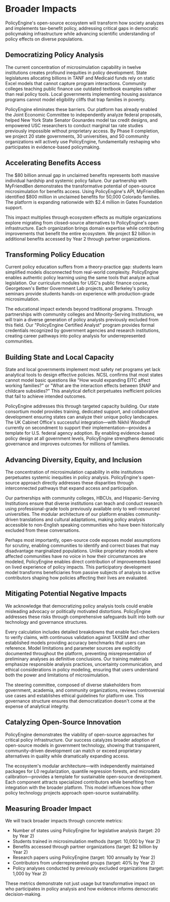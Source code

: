 # Broader Impacts

PolicyEngine's open-source ecosystem will transform how society analyzes and implements tax-benefit policy, addressing critical gaps in democratic policymaking infrastructure while advancing scientific understanding of policy effects on diverse populations.

## Democratizing Policy Analysis

The current concentration of microsimulation capability in twelve institutions creates profound inequities in policy development. State legislatures allocating billions in TANF and Medicaid funds rely on static Excel models that cannot capture program interactions. Community colleges teaching public finance use outdated textbook examples rather than real policy tools. Local governments implementing housing assistance programs cannot model eligibility cliffs that trap families in poverty.

PolicyEngine eliminates these barriers. Our platform has already enabled the Joint Economic Committee to independently analyze federal proposals, helped New York State Senator Gounardes model tax credit designs, and empowered USC researchers to conduct marginal tax rate studies previously impossible without proprietary access. By Phase II completion, we project 20 state governments, 30 universities, and 50 community organizations will actively use PolicyEngine, fundamentally reshaping who participates in evidence-based policymaking.

## Accelerating Benefits Access

The $80 billion annual gap in unclaimed benefits represents both massive individual hardship and systemic policy failure. Our partnership with MyFriendBen demonstrates the transformative potential of open-source microsimulation for benefits access. Using PolicyEngine's API, MyFriendBen identified $800 million in unclaimed benefits for 50,000 Colorado families. The platform is expanding nationwide with $2.4 million in Gates Foundation support.

This impact multiplies through ecosystem effects as multiple organizations explore migrating from closed-source alternatives to PolicyEngine's open infrastructure. Each organization brings domain expertise while contributing improvements that benefit the entire ecosystem. We project $2 billion in additional benefits accessed by Year 2 through partner organizations.

## Transforming Policy Education

Current policy education suffers from a theory-practice gap: students learn simplified models disconnected from real-world complexity. PolicyEngine enables authentic policy learning using the same tools that analyze actual legislation. Our curriculum modules for USC's public finance course, Georgetown's Better Government Lab projects, and Berkeley's policy seminars provide students hands-on experience with production-grade microsimulation.

The educational impact extends beyond traditional programs. Through partnerships with community colleges and Minority-Serving Institutions, we will train a diverse generation of policy analysts previously excluded from this field. Our "PolicyEngine Certified Analyst" program provides formal credentials recognized by government agencies and research institutions, creating career pathways into policy analysis for underrepresented communities.

## Building State and Local Capacity

State and local governments implement most safety net programs yet lack analytical tools to design effective policies. NCSL confirms that most states cannot model basic questions like "How would expanding EITC affect working families?" or "What are the interaction effects between SNAP and childcare subsidies?" This analytical deficit perpetuates inefficient policies that fail to achieve intended outcomes.

PolicyEngine addresses this through targeted capacity building. Our state consortium model provides training, dedicated support, and collaborative development ensuring states can analyze their unique policy landscapes. The UK Cabinet Office's successful integration—with Nikhil Woodruff currently on secondment to support their implementation—provides a template for U.S. federal agency adoption. By enabling evidence-based policy design at all government levels, PolicyEngine strengthens democratic governance and improves outcomes for millions of families.

## Advancing Diversity, Equity, and Inclusion

The concentration of microsimulation capability in elite institutions perpetuates systemic inequities in policy analysis. PolicyEngine's open-source approach directly addresses these disparities through interconnected pathways that expand access and participation.

Our partnerships with community colleges, HBCUs, and Hispanic-Serving Institutions ensure that diverse institutions can teach and conduct research using professional-grade tools previously available only to well-resourced universities. The modular architecture of our platform enables community-driven translations and cultural adaptations, making policy analysis accessible to non-English speaking communities who have been historically excluded from these conversations.

Perhaps most importantly, open-source code exposes model assumptions for scrutiny, enabling communities to identify and correct biases that may disadvantage marginalized populations. Unlike proprietary models where affected communities have no voice in how their circumstances are modeled, PolicyEngine enables direct contribution of improvements based on lived experience of policy impacts. This participatory development model transforms beneficiaries from passive subjects of analysis to active contributors shaping how policies affecting their lives are evaluated.

## Mitigating Potential Negative Impacts

We acknowledge that democratizing policy analysis tools could enable misleading advocacy or politically motivated distortions. PolicyEngine addresses these risks through comprehensive safeguards built into both our technology and governance structures.

Every calculation includes detailed breakdowns that enable fact-checkers to verify claims, with continuous validation against TAXSIM and other established models providing accuracy benchmarks that users can reference. Model limitations and parameter sources are explicitly documented throughout the platform, preventing misrepresentation of preliminary analyses as definitive conclusions. Our training materials emphasize responsible analysis practices, uncertainty communication, and ethical considerations in policy modeling, ensuring that users understand both the power and limitations of microsimulation.

The steering committee, composed of diverse stakeholders from government, academia, and community organizations, reviews controversial use cases and establishes ethical guidelines for platform use. This governance structure ensures that democratization doesn't come at the expense of analytical integrity.

## Catalyzing Open-Source Innovation

PolicyEngine demonstrates the viability of open-source approaches for critical policy infrastructure. Our success catalyzes broader adoption of open-source models in government technology, showing that transparent, community-driven development can match or exceed proprietary alternatives in quality while dramatically expanding access.

The ecosystem's modular architecture—with independently maintained packages for L0 regularization, quantile regression forests, and microdata calibration—provides a template for sustainable open-source development. Each component attracts specialized contributors while benefiting from integration with the broader platform. This model influences how other policy technology projects approach open-source sustainability.

## Measuring Broader Impact

We will track broader impacts through concrete metrics:
- Number of states using PolicyEngine for legislative analysis (target: 20 by Year 2)
- Students trained in microsimulation methods (target: 10,000 by Year 2)
- Benefits accessed through partner organizations (target: $2 billion by Year 2)
- Research papers using PolicyEngine (target: 100 annually by Year 2)
- Contributors from underrepresented groups (target: 40% by Year 2)
- Policy analyses conducted by previously excluded organizations (target: 1,000 by Year 2)

These metrics demonstrate not just usage but transformative impact on who participates in policy analysis and how evidence informs democratic decision-making.